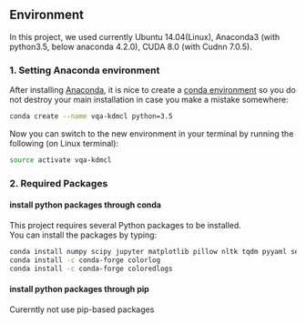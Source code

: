 ## Environment
In this project, we used currently Ubuntu 14.04(Linux), Anaconda3 (with python3.5, below anaconda 4.2.0), CUDA 8.0 (with Cudnn 7.0.5).

### 1. Setting Anaconda environment
After installing [Anaconda](https://www.continuum.io/downloads), it is nice to create a [conda environment](http://conda.pydata.org/docs/using/envs.html)
so you do not destroy your main installation in case you make a mistake somewhere:
```bash
conda create --name vqa-kdmcl python=3.5
```
Now you can switch to the new environment in your terminal by running the following (on Linux terminal):
```bash
source activate vqa-kdmcl
```

### 2. Required Packages

#### install python packages through conda
This project requires several Python packages to be installed.<br />
You can install the packages by typing:
```bash
conda install numpy scipy jupyter matplotlib pillow nltk tqdm pyyaml seaborn scikit-image scikit-learn h5py
conda install -c conda-forge colorlog 
conda install -c conda-forge coloredlogs
```

#### install python packages through pip
Curerntly not use pip-based packages
